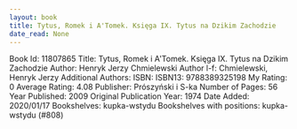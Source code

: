 ```yaml
---
layout: book
title: Tytus, Romek i A'Tomek. Księga IX. Tytus na Dzikim Zachodzie
date_read: None
---
```


Book Id: 11807865
Title: Tytus, Romek i A'Tomek. Księga IX. Tytus na Dzikim Zachodzie
Author: Henryk Jerzy Chmielewski
Author l-f: Chmielewski, Henryk Jerzy
Additional Authors: 
ISBN: 
ISBN13: 9788389325198
My Rating: 0
Average Rating: 4.08
Publisher: Prószyński i S-ka
Number of Pages: 56
Year Published: 2009
Original Publication Year: 1974
Date Added: 2020/01/17
Bookshelves: kupka-wstydu
Bookshelves with positions: kupka-wstydu (#808)

